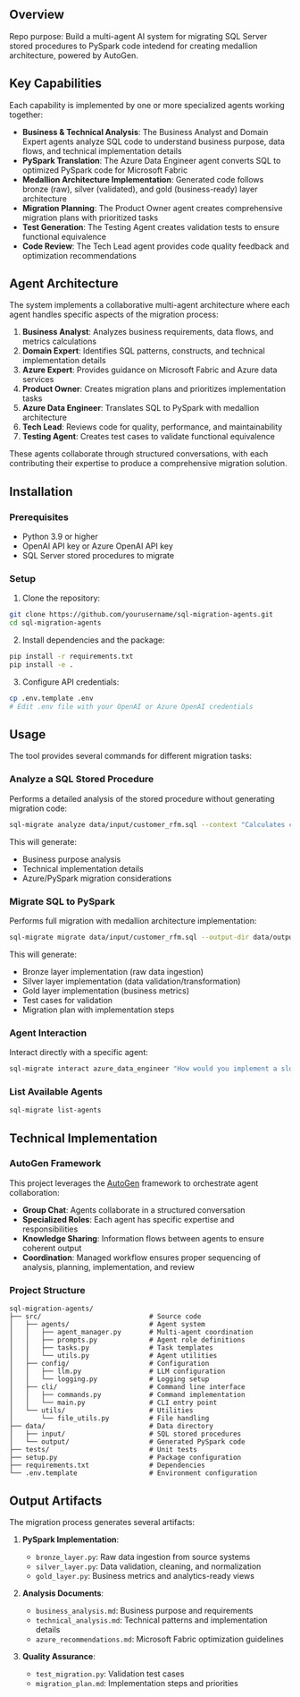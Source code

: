 ## Overview

Repo purpose: Build a multi-agent AI system for migrating SQL Server stored procedures to PySpark code intedend for creating medallion architecture, powered by AutoGen.


## Key Capabilities

Each capability is implemented by one or more specialized agents working together:

- **Business & Technical Analysis**: The Business Analyst and Domain Expert agents analyze SQL code to understand business purpose, data flows, and technical implementation details
- **PySpark Translation**: The Azure Data Engineer agent converts SQL to optimized PySpark code for Microsoft Fabric
- **Medallion Architecture Implementation**: Generated code follows bronze (raw), silver (validated), and gold (business-ready) layer architecture
- **Migration Planning**: The Product Owner agent creates comprehensive migration plans with prioritized tasks
- **Test Generation**: The Testing Agent creates validation tests to ensure functional equivalence
- **Code Review**: The Tech Lead agent provides code quality feedback and optimization recommendations

## Agent Architecture

The system implements a collaborative multi-agent architecture where each agent handles specific aspects of the migration process:

1. **Business Analyst**: Analyzes business requirements, data flows, and metrics calculations
2. **Domain Expert**: Identifies SQL patterns, constructs, and technical implementation details
3. **Azure Expert**: Provides guidance on Microsoft Fabric and Azure data services
4. **Product Owner**: Creates migration plans and prioritizes implementation tasks
5. **Azure Data Engineer**: Translates SQL to PySpark with medallion architecture
6. **Tech Lead**: Reviews code for quality, performance, and maintainability
7. **Testing Agent**: Creates test cases to validate functional equivalence

These agents collaborate through structured conversations, with each contributing their expertise to produce a comprehensive migration solution.

## Installation

### Prerequisites

- Python 3.9 or higher
- OpenAI API key or Azure OpenAI API key
- SQL Server stored procedures to migrate

### Setup

1. Clone the repository:
```bash
git clone https://github.com/yourusername/sql-migration-agents.git
cd sql-migration-agents
```

2. Install dependencies and the package:
```bash
pip install -r requirements.txt
pip install -e .
```

3. Configure API credentials:
```bash
cp .env.template .env
# Edit .env file with your OpenAI or Azure OpenAI credentials
```

## Usage

The tool provides several commands for different migration tasks:

### Analyze a SQL Stored Procedure

Performs a detailed analysis of the stored procedure without generating migration code:

```bash
sql-migrate analyze data/input/customer_rfm.sql --context "Calculates customer RFM segments"
```

This will generate:
- Business purpose analysis
- Technical implementation details
- Azure/PySpark migration considerations

### Migrate SQL to PySpark

Performs full migration with medallion architecture implementation:

```bash
sql-migrate migrate data/input/customer_rfm.sql --output-dir data/output/rfm_procedure
```

This will generate:
- Bronze layer implementation (raw data ingestion)
- Silver layer implementation (data validation/transformation)
- Gold layer implementation (business metrics)
- Test cases for validation
- Migration plan with implementation steps

### Agent Interaction

Interact directly with a specific agent:

```bash
sql-migrate interact azure_data_engineer "How would you implement a slowly changing dimension type 2 in PySpark?"
```

### List Available Agents

```bash
sql-migrate list-agents
```

## Technical Implementation

### AutoGen Framework

This project leverages the [AutoGen](https://github.com/microsoft/autogen) framework to orchestrate agent collaboration:

- **Group Chat**: Agents collaborate in a structured conversation
- **Specialized Roles**: Each agent has specific expertise and responsibilities
- **Knowledge Sharing**: Information flows between agents to ensure coherent output
- **Coordination**: Managed workflow ensures proper sequencing of analysis, planning, implementation, and review

### Project Structure

```
sql-migration-agents/
├── src/                           # Source code
│   ├── agents/                    # Agent system
│   │   ├── agent_manager.py       # Multi-agent coordination
│   │   ├── prompts.py             # Agent role definitions
│   │   ├── tasks.py               # Task templates
│   │   └── utils.py               # Agent utilities
│   ├── config/                    # Configuration
│   │   ├── llm.py                 # LLM configuration
│   │   └── logging.py             # Logging setup
│   ├── cli/                       # Command line interface
│   │   ├── commands.py            # Command implementation
│   │   └── main.py                # CLI entry point
│   └── utils/                     # Utilities
│       └── file_utils.py          # File handling
├── data/                          # Data directory
│   ├── input/                     # SQL stored procedures
│   └── output/                    # Generated PySpark code
├── tests/                         # Unit tests
├── setup.py                       # Package configuration
├── requirements.txt               # Dependencies
└── .env.template                  # Environment configuration
```

## Output Artifacts

The migration process generates several artifacts:

1. **PySpark Implementation**:
   - `bronze_layer.py`: Raw data ingestion from source systems
   - `silver_layer.py`: Data validation, cleaning, and normalization
   - `gold_layer.py`: Business metrics and analytics-ready views

2. **Analysis Documents**:
   - `business_analysis.md`: Business purpose and requirements
   - `technical_analysis.md`: Technical patterns and implementation details
   - `azure_recommendations.md`: Microsoft Fabric optimization guidelines

3. **Quality Assurance**:
   - `test_migration.py`: Validation test cases
   - `migration_plan.md`: Implementation steps and priorities


